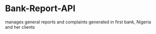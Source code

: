# Bank-Report-API
manages general reports and complaints generated in first bank, Nigeria and her clients
